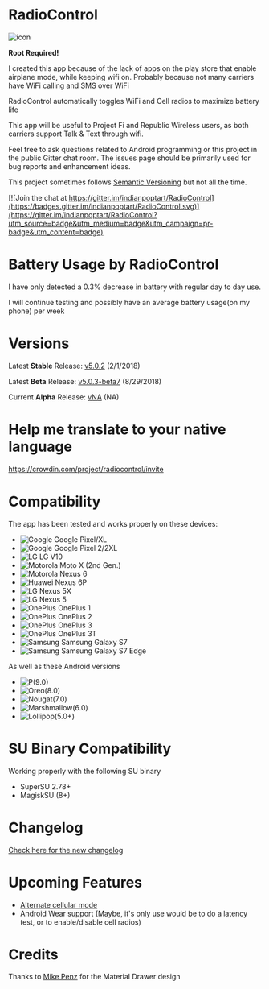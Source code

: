 # RadioControl
![icon](https://nikhilp.org/images/ic_launcher.png)

**Root Required!**

I created this app because of the lack of apps on the play store that enable airplane mode, while keeping wifi on. Probably because not many carriers have WiFi calling and SMS over WiFi

RadioControl automatically toggles WiFi and Cell radios to maximize battery life

This app will be useful to Project Fi and Republic Wireless users, as both carriers support Talk & Text through wifi.

Feel free to ask questions related to Android programming or this project in the public Gitter chat room. The issues page should be primarily used for bug reports and enhancement ideas.

This project sometimes follows [Semantic Versioning](http://semver.org/) but not all the time.

[![Join the chat at https://gitter.im/indianpoptart/RadioControl](https://badges.gitter.im/indianpoptart/RadioControl.svg)](https://gitter.im/indianpoptart/RadioControl?utm_source=badge&utm_medium=badge&utm_campaign=pr-badge&utm_content=badge)

# Battery Usage by RadioControl

I have only detected a 0.3% decrease in battery with regular day to day use.

I will continue testing and possibly have an average battery usage(on my phone) per week

# Versions

Latest **Stable** Release: [v5.0.2](https://github.com/indianpoptart/RadioControl/releases/latest) (2/1/2018)

Latest **Beta** Release: [v5.0.3-beta7](https://github.com/indianpoptart/RadioControl/releases/tag/v5.0.3-beta7) (8/29/2018)

Current **Alpha** Release: [vNA]() (NA)

# Help me translate to your native language
https://crowdin.com/project/radiocontrol/invite

# Compatibility
The app has been tested and works properly on these devices:
- ![Google](https://nikhilp.org/images/google.png) Google Pixel/XL
- ![Google](https://nikhilp.org/images/google.png) Google Pixel 2/2XL
- ![LG](https://nikhilp.org/images/lg.png) LG V10 
- ![Motorola](https://nikhilp.org/images/moto.png) Moto X (2nd Gen.) 
- ![Motorola](https://nikhilp.org/images/moto.png) Nexus 6 
- ![Huawei](https://nikhilp.org/images/huawei.png) Nexus 6P 
- ![LG](https://nikhilp.org/images/lg.png) Nexus 5X 
- ![LG](https://nikhilp.org/images/lg.png) Nexus 5 
- ![OnePlus](https://nikhilp.org/images/oneplus.png) OnePlus 1
- ![OnePlus](https://nikhilp.org/images/oneplus.png) OnePlus 2
- ![OnePlus](https://nikhilp.org/images/oneplus.png) OnePlus 3
- ![OnePlus](https://nikhilp.org/images/oneplus.png) OnePlus 3T
- ![Samsung](https://nikhilp.org/images/samsung.png) Samsung Galaxy S7
- ![Samsung](https://nikhilp.org/images/samsung.png) Samsung Galaxy S7 Edge

As well as these Android versions
- ![P(9.0)](https://nikhilp.org/images/android_p_logo.png)       
- ![Oreo(8.0)](https://nikhilp.org/images/android_o_logo_v2.png)
- ![Nougat(7.0)](https://nikhilp.org/images/android_n_logo.png)
- ![Marshmallow(6.0)](https://nikhilp.org/images/android_m_logo.png)
- ![Lollipop(5.0+)](https://nikhilp.org/images/android_l_logo.png)

# SU Binary Compatibility
Working properly with the following SU binary
- SuperSU 2.78+
- MagiskSU (8+)

# Changelog
[Check here for the new changelog](https://headwayapp.co/radiocontrol-release-notes)

# Upcoming Features

- [Alternate cellular mode](https://github.com/indianpoptart/RadioControl/issues/35)
- Android Wear support (Maybe, it's only use would be to do a latency test, or to enable/disable cell radios)

# Credits
Thanks to [Mike Penz](https://github.com/mikepenz) for the Material Drawer design
